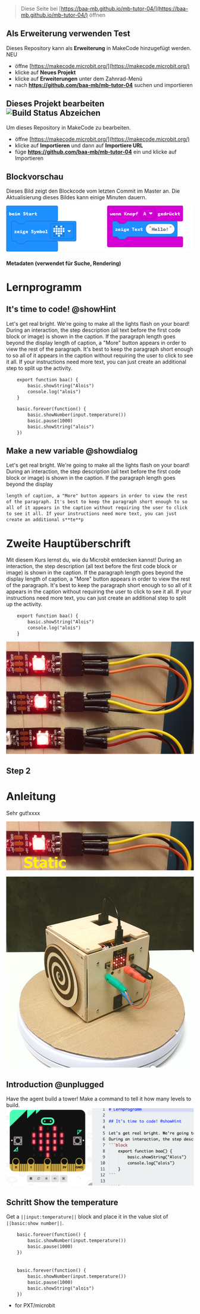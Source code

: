 
> Diese Seite bei [https://baa-mb.github.io/mb-tutor-04/](https://baa-mb.github.io/mb-tutor-04/) öffnen

## Als Erweiterung verwenden Test

Dieses Repository kann als **Erweiterung** in MakeCode hinzugefügt werden. NEU

* öffne [https://makecode.microbit.org/](https://makecode.microbit.org/)
* klicke auf **Neues Projekt**
* klicke auf **Erweiterungen** unter dem Zahnrad-Menü
* nach **https://github.com/baa-mb/mb-tutor-04** suchen und importieren

## Dieses Projekt bearbeiten ![Build Status Abzeichen](https://github.com/baa-mb/mb-tutor-04/workflows/MakeCode/badge.svg)

Um dieses Repository in MakeCode zu bearbeiten.

* öffne [https://makecode.microbit.org/](https://makecode.microbit.org/)
* klicke auf **Importieren** und dann auf **Importiere URL**
* füge **https://github.com/baa-mb/mb-tutor-04** ein und klicke auf Importieren

## Blockvorschau

Dieses Bild zeigt den Blockcode vom letzten Commit im Master an.
Die Aktualisierung dieses Bildes kann einige Minuten dauern.

![Eine gerenderte Ansicht der Blöcke](https://github.com/baa-mb/mb-tutor-04/raw/master/.github/makecode/blocks.png)

#### Metadaten (verwendet für Suche, Rendering)

# Lernprogramm

## It's time to code! @showHint

Let's get real bright. We're going to make all the lights flash on your board!
During an interaction, the step description (all text before the first code block or image) is shown in the caption. If the paragraph length goes beyond the display length of caption, a "More" button appears in order to view the rest of the paragraph. It's best to keep the paragraph short enough to so all of it appears in the caption without requiring the user to click to see it all. If your instructions need more text, you can just create an additional step to split up the activity.
```block
    export function baa() {
        basic.showString("Alois")
        console.log("alois")
    }
``` 

```block
    basic.forever(function() {
        basic.showNumber(input.temperature())
        basic.pause(1000)
        basic.showString("alois")
    })

```


## Make a new variable @showdialog

Let's get real bright. We're going to make all the lights flash on your board!
During an interaction, the step description (all text before the first code block or image) is shown in the caption. If the paragraph length goes beyond the display 

```block
length of caption, a "More" button appears in order to view the rest of the paragraph. It's best to keep the paragraph short enough to so all of it appears in the caption without requiring the user to click to see it all. If your instructions need more text, you can just create an additional s**te**p 

```

# Zweite Hauptüberschrift 


Mit diesem Kurs lernst du, wie du Microbit entdecken kannst!
During an interaction, the step description (all text before the first code block or image) is shown in the caption. If the paragraph length goes beyond the display length of caption, a "More" button appears in order to view the rest of the paragraph. It's best to keep the paragraph short enough to so all of it appears in the caption without requiring the user to click to see it all. If your instructions need more text, you can just create an additional step to split up the activity.
```block
    export function baa() {
        basic.showString("Alois")
        console.log("alois")
    }
``` 

![Hier muss ein Bild stehen](https://github.com/baa-mb/mb-tutor-04/raw/master/bilder/bild.png)

## Step 2
# Anleitung 

Sehr gut!xxxx

![Bild](https://github.com/baa-mb/mb-tutor-04/raw/master/bilder/b.png)

![Bildreferenzen richtig](https://github.com/baa-mb/mb-tutor-04/raw/master/bilder/w.png)

## Introduction @unplugged

Have the agent build a tower! Make a command to tell it how many levels to build.
![Agent building a tower](https://github.com/baa-mb/mb-tutor-04/raw/master/bilder/mb.png)



## Schritt Show the temperature

Get a ``||input:temperature||`` block and place it in the value slot of ``||basic:show number||``.

```block
    basic.forever(function() { 
        basic.showNumber(input.temperature())
        basic.pause(1000)
    })


    basic.forever(function() {
        basic.showNumber(input.temperature())
        basic.pause(1000)
        basic.showString("alois")
    })
```

* for PXT/microbit
<script src="https://makecode.com/gh-pages-embed.js"></script><script>makeCodeRender("{{ site.makecode.home_url }}", "{{ site.github.owner_name }}/{{ site.github.repository_name }}");</script>